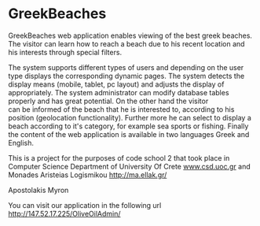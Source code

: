 # GreekBeaches
GreekBeaches web application enables viewing of the best greek beaches. 
The visitor can learn how to reach a beach due to his recent location and his interests through special filters.

The system supports different types of users and depending on the user type displays the corresponding dynamic pages. 
The system detects the display means (mobile, tablet, pc layout) and adjusts the display of appropriately. 
The system administrator can modify database tables properly and has great potential. On the other hand the visitor  
can be informed of the beach that he is interested to, according to his position (geolocation functionality). Further more he can select to 
display a beach according to it's category, for example sea sports or fishing. Finally the content of the web application 
is available in two languages Greek and English.

This is a project for the purposes of code school 2 that took place in Computer Science Department 
of University Of Crete www.csd.uoc.gr and Monades Aristeias Logismikou http://ma.ellak.gr/

Apostolakis Myron

You can visit our application in the following url http://147.52.17.225/OliveOilAdmin/
